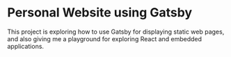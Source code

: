 # Personal Website using Gatsby
This project is exploring how to use Gatsby for displaying static web pages, and also giving me a playground for exploring React and embedded applications.